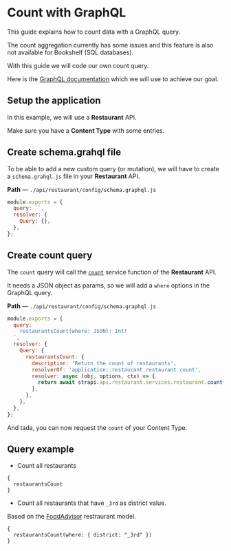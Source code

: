 # Count with GraphQL

This guide explains how to count data with a GraphQL query.

The count aggregation currently has some issues and this feature is also not available for Bookshelf (SQL databases).

With this guide we will code our own count query.

Here is the [GraphQL documentation](../plugins/graphql.md#customise-the-graphql-schema) which we will use to achieve our goal.

## Setup the application

In this example, we will use a **Restaurant** API.

Make sure you have a **Content Type** with some entries.

## Create schema.grahql file

To be able to add a new custom query (or mutation), we will have to create a `schema.grahql.js` file in your **Restaurant** API.

**Path** — `./api/restaurant/config/schema.graphql.js`

```js
module.exports = {
  query: ``,
  resolver: {
    Query: {},
  },
};
```

## Create count query

The `count` query will call the [`count`](../concepts/services.md#core-services) service function of the **Restaurant** API.

It needs a JSON object as params, so we will add a `where` options in the GraphQL query.

**Path** — `./api/restaurant/config/schema.graphql.js`

```js
module.exports = {
  query: `
    restaurantsCount(where: JSON): Int!
  `,
  resolver: {
    Query: {
      restaurantsCount: {
        description: 'Return the count of restaurants',
        resolverOf: 'application::restaurant.restaurant.count',
        resolver: async (obj, options, ctx) => {
          return await strapi.api.restaurant.services.restaurant.count(options.where || {});
        },
      },
    },
  },
};
```

And tada, you can now request the `count` of your Content Type.

## Query example

- Count all restaurants

```
{
  restaurantsCount
}
```

- Count all restaurants that have `_3rd` as district value.

Based on the [FoodAdvisor](https://github.com/strapi/foodadvisor) restraurant model.

```
{
  restaurantsCount(where: { district: "_3rd" })
}
```
